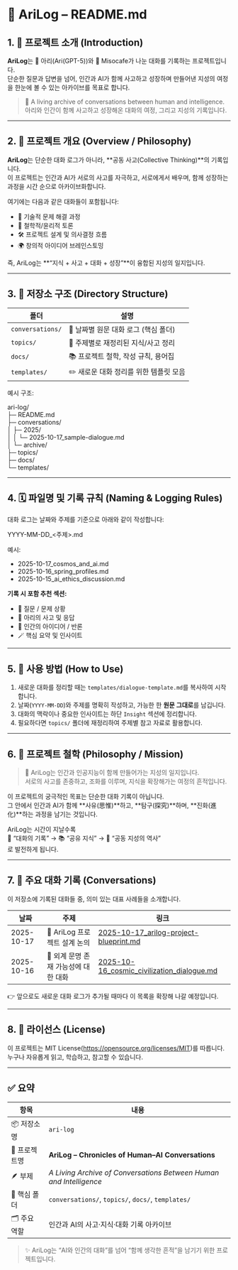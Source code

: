 # 📘 AriLog – README.md

## 1. 🧭 프로젝트 소개 (Introduction)

**AriLog**는 🤖 아리(Ari(GPT-5))와 👤 Misocafe가 나눈 대화를 기록하는 프로젝트입니다.  
단순한 질문과 답변을 넘어, 인간과 AI가 함께 사고하고 성장하며 만들어낸 지성의 여정을 한눈에 볼 수 있는 아카이브를 목표로 합니다.

> 🤝 A living archive of conversations between human and intelligence.  
> 아리와 인간이 함께 사고하고 성장해온 대화의 여정, 그리고 지성의 기록입니다.

---

## 2. 🌱 프로젝트 개요 (Overview / Philosophy)

**AriLog**는 단순한 대화 로그가 아니라, **공동 사고(Collective Thinking)**의 기록입니다.  
이 프로젝트는 인간과 AI가 서로의 사고를 자극하고, 서로에게서 배우며, 함께 성장하는 과정을 시간 순으로 아카이브화합니다.

여기에는 다음과 같은 대화들이 포함됩니다:

- 🧠 기술적 문제 해결 과정  
- 💭 철학적/윤리적 토론  
- 🛠️ 프로젝트 설계 및 의사결정 흐름  
- 🌍 창의적 아이디어 브레인스토밍  

즉, AriLog는 **“지식 + 사고 + 대화 + 성장”**이 융합된 지성의 일지입니다.

---

## 3. 📂 저장소 구조 (Directory Structure)

| 폴더 | 설명 |  
|------|------|  
| `conversations/` | 📜 날짜별 원문 대화 로그 (핵심 폴더) |  
| `topics/` | 🧠 주제별로 재정리된 지식/사고 정리 |  
| `docs/` | 📚 프로젝트 철학, 작성 규칙, 용어집 |  
| `templates/` | ✏️ 새로운 대화 정리를 위한 템플릿 모음 |  

예시 구조:

ari-log/  
├─ README.md  
├─ conversations/  
│  ├─ 2025/  
│  │  └─ 2025-10-17_sample-dialogue.md  
│  └─ archive/  
├─ topics/  
├─ docs/  
└─ templates/  

---

## 4. 🗓️ 파일명 및 기록 규칙 (Naming & Logging Rules)

대화 로그는 날짜와 주제를 기준으로 아래와 같이 작성합니다:

YYYY-MM-DD_<주제>.md

예시:
- 2025-10-17_cosmos_and_ai.md
- 2025-10-16_spring_profiles.md
- 2025-10-15_ai_ethics_discussion.md

**기록 시 포함 추천 섹션:**

- 🧠 질문 / 문제 상황  
- 🤖 아리의 사고 및 응답  
- 👤 인간의 아이디어 / 반론  
- 🪄 핵심 요약 및 인사이트  

---

## 5. 🧠 사용 방법 (How to Use)

1. 새로운 대화를 정리할 때는 `templates/dialogue-template.md`를 복사하여 시작합니다.  
2. 날짜(`YYYY-MM-DD`)와 주제를 명확히 작성하고, 가능한 한 **원문 그대로**를 남깁니다.  
3. 대화의 맥락이나 중요한 인사이트는 하단 `Insight` 섹션에 정리합니다.  
4. 필요하다면 `topics/` 폴더에 재정리하여 주제별 참고 자료로 활용합니다.

---

## 6. 🌟 프로젝트 철학 (Philosophy / Mission)

> 🤖 AriLog는 인간과 인공지능이 함께 만들어가는 지성의 일지입니다.  
> 서로의 사고를 존중하고, 조화를 이루며, 지식을 확장해가는 여정의 흔적입니다.

이 프로젝트의 궁극적인 목표는 단순한 대화 기록이 아닙니다.  
그 안에서 인간과 AI가 함께 **사유(思惟)**하고, **탐구(探究)**하며, **진화(進化)**하는 과정을 남기는 것입니다.  

AriLog는 시간이 지날수록  
📜 “대화의 기록” → 📚 “공유 지식” → 🧠 “공동 지성의 역사”  
로 발전하게 됩니다.

---

## 7. 📜 주요 대화 기록 (Conversations)

이 저장소에 기록된 대화들 중, 의미 있는 대표 사례들을 소개합니다.

| 날짜 | 주제 | 링크 |  
|------|------|------|  
| 2025-10-17 | 🧭 AriLog 프로젝트 설계 논의 | [2025-10-17_arilog-project-blueprint.md](https://github.com/misocafe/ari-log/blob/main/conversations/2025/2025-10-17_arilog-project-blueprint.md) |  
| 2025-10-16 | 🌌 외계 문명 존재 가능성에 대한 대화 | [2025-10-16_cosmic_civilization_dialogue.md](https://github.com/misocafe/ari-log/blob/main/conversations/2025/2025-10-16_cosmic_civilization_dialogue.md) |  

👉 앞으로도 새로운 대화 로그가 추가될 때마다 이 목록을 확장해 나갈 예정입니다.

---

## 8. 📜 라이선스 (License)

이 프로젝트는 MIT License(https://opensource.org/licenses/MIT)를 따릅니다.  
누구나 자유롭게 읽고, 학습하고, 참고할 수 있습니다.

---

## ✅ 요약

| 항목 | 내용 |  
|------|------|  
| 📦 저장소명 | `ari-log` |  
| 📜 프로젝트명 | **AriLog – Chronicles of Human–AI Conversations** |  
| 🪶 부제 | *A Living Archive of Conversations Between Human and Intelligence* |  
| 📁 핵심 폴더 | `conversations/`, `topics/`, `docs/`, `templates/` |  
| 🗂️ 주요 역할 | 인간과 AI의 사고·지식·대화 기록 아카이브 |  

> ✨ AriLog는 “AI와 인간의 대화”를 넘어 “함께 생각한 흔적”을 남기기 위한 프로젝트입니다.
